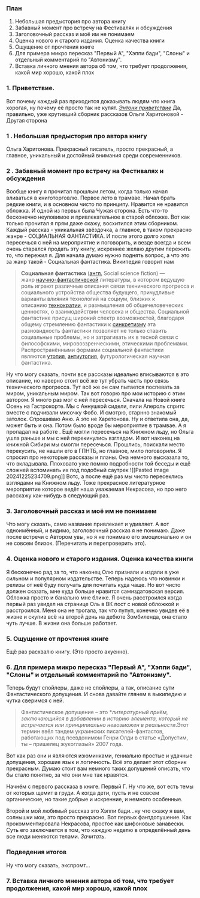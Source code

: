 
### План

1. Небольшая предыстория про автора книгу
2. Забавный момент про встречу на Фестивалях и обсуждения
3. Заголовочный рассказ и моё им не понимаем
4. Оценка нового и старого издания. Оценка качества книги
5. Ощущение от прочтения книге
6. Для примера микро пересказ "Первый А", "Хэппи бади", "Слоны" и отдельный комментарий по "Автонизму". 
7. Вставка личного мнения автора об том, что требует продолжения, какой мир хорошо, какой плох 

### 1. Приветствие.

Вот почему каждый раз приходится доказывать людям что книга хорогая, ну почему её просто так не купят.
[*Энтони приветствие*](ЭНТОНИ_ПРИВЕСТВИЕ)
Да, правильно, уже крутивший сборник рассказов Ольги Харитоновой - Другая сторона
### 1 . Небольшая предыстория про автора книгу
Ольга Харитонова. Прекрасный писатель, просто прекрасный, а главное, уникальный и достойный внимания среди современников. 
### 2 .  Забавный момент про встречу на Фестивалях и обсуждения
Вообще книгу я прочитал прошлым летом, когда только начал вливаться в книготорговлю. Первое лето в трамвае. Начал брать редкие книги, и в основном чисто по принципу. Нравится не нравится обложка. И одной из первых была Чужая сторона. Есть что-то бесконечно неуловимое и привлекательное в старой обложке. Вот как только прочитал я прям даже скажу, восхитился этим сборником. Каждый рассказ - уникальная звёздочка, а главное, в таком прекрасно жанре - СОЦИАЛЬНАЯ ФАНТАСТИКА. И после этого долго хотел пересечься с ней на мероприятие и поговорить, и везде всегда и всем очень старался продать эту книгу, искреннее желаю другим пережить то, что пережил я. 
Для начала думаю нужно поднять вопрос, а что это за жанр такой - Социальная фантастика. Википедия говорит нам 
> **Социальная фантастика** ([англ.](https://ru.wikipedia.org/wiki/%D0%90%D0%BD%D0%B3%D0%BB%D0%B8%D0%B9%D1%81%D0%BA%D0%B8%D0%B9_%D1%8F%D0%B7%D1%8B%D0%BA "Английский язык") Social science fiction) — жанр [научно-фантастической](https://ru.wikipedia.org/wiki/%D0%9D%D0%B0%D1%83%D1%87%D0%BD%D0%B0%D1%8F_%D1%84%D0%B0%D0%BD%D1%82%D0%B0%D1%81%D1%82%D0%B8%D0%BA%D0%B0 "Научная фантастика") литературы, в котором ведущую роль играют различные описания связи технического прогресса и социального устройства общества будущего, причудливые варианты влияния технологий на социум, близких к описанию [технократии](https://ru.wikipedia.org/wiki/%D0%A2%D0%B5%D1%85%D0%BD%D0%BE%D0%BA%D1%80%D0%B0%D1%82%D0%B8%D1%8F "Технократия"), и размышления об общечеловеческих ценностях, о взаимодействии человека и общества. Социальной фантастике присущ широкий спектр возможностей, благодаря общему стремлению фантастики к [синкретизму](https://ru.wikipedia.org/wiki/%D0%A1%D0%B8%D0%BD%D0%BA%D1%80%D0%B5%D1%82%D0%B8%D0%B7%D0%BC_(%D0%B8%D1%81%D0%BA%D1%83%D1%81%D1%81%D1%82%D0%B2%D0%BE) "Синкретизм (искусство)") эта разновидность фантастики позволяет не только ставить социальные проблемы, но и затрагивать их в тесной связи с философскими, мировоззренческими, этическими проблемами. Распространёнными формами социальной фантастики являются [утопия](https://ru.wikipedia.org/wiki/%D0%A3%D1%82%D0%BE%D0%BF%D0%B8%D1%8F "Утопия"), [антиутопия](https://ru.wikipedia.org/wiki/%D0%90%D0%BD%D1%82%D0%B8%D1%83%D1%82%D0%BE%D0%BF%D0%B8%D1%8F "Антиутопия"), футурологическая научная фантастика.

Ну что могу сказать, почти все рассказы идеально вписываются в это описание, но наверно стоит всё же тут убрать часть про связь технического прогресса. Тут всё же он сам пытается поспевать за миром, уникальным миром. 
Так вот говорю про мои историю с этим автором. Я много раз мог с ней пересечься. Сначала на Новой книге Осень на Гастрокорте. Мы с Аннушкой сидели, пили Апероль спритс вместе с подчивали мисочку Фобо. И смотрю, старнно знакомый затолок. Спрошиваю Аню. А это не Харетонова. Ну и ответила она, да, может быть и она. Потом было вроде бы мероприятие в трамвае. А я пропадал на работе . Ещё могли пересечься на Книжном льду, но Ольга ушла раньше и мы с ней перекинулись взглядом. И вот наконец на книжной Сибири мы смогли пересечься. Прошлись, поискали место перекусить, не нашли его в ГПНТБ, но главное, мило поговорили. Я спросил про некоторые рассказы и планы. Она немного высказала то, что вкладывала. Плоховато уже помню подробности той беседы и ещё сложней вспоминать их под подобный саутрек ![[Pasted image 20241225234709.png]]
Вотс, а после ещё раз мы чисто пересеклись взглядами на Книжном льду. Тоже прекрасное литературное мероприятие которое ведёт наша уважаемая Некрасова, но про него расскажу как-нибудь в следующий раз.
### 3.  Заголовочный рассказ и моё им не понимаем
Что могу сказать, само название привлекает и удивляет. А вот одноимённый, и видимо, заголовочный рассказ я не понимаю. Даже после встречи с Автором увы, но я не понимаю его эмоционально и он не совсем близок. (Перечитать и перепроверить это).
### 4.  Оценка нового и старого издания. Оценка качества книги
Я бесконечно рад за то, что наконец  Олю признали и издали в уже сильном и популярном издательстве. Теперь надеюсь что новинки и релизы от неё буду получать для почитать куда чаще.  Но вот чисто должен сказать, мне куда больше нравится самиздатовская версия. Обложка просто и банально мне ближе. Я очень расстроился когда первый раз увидел на странице Оль в ВК пост с новой обложкой и расстроился. Меня она не трогала, так что пупуп, конечно увидев её в жизне и скупив всё на второй день на дебюте Зомбиленда, она стало чуть лучше. В жизни она больше работает.  
### 5.  Ощущение от прочтения книге
Ещё раз расхвалю книгу. (Это просто ахуенно).
### 6.  Для примера микро пересказ "Первый А", "Хэппи бади", "Слоны" и отдельный комментарий по "Автонизму". 
Теперь будут спойлеры, даже не спойлеры, а так, описание сути Фантастического допущения. И снова давайте глянем в выкипедию и чутка сверимся с ней.

>Фантастическое допущение – это **литературный приём, заключающийся в добавлении в историю элемента, который не встречается или принципиально невозможен в реальности*.Этот термин ввёл тандем украинских писателей-фантастов, работающих под псевдонимом Генри Олди в статье «Допустим, ты – пришелец жукоглазый» 2007 года.

Вот как раз они и являются изюминками, гениально простые и удачные допущения, хорошие язык и логичность. Всё это делает этот сборник прекрасным. Думаю стоит вам немного таких допущений описать, что бы стало понятно, за что они мне так нравятся. 

Начнём с первого рассказа в книге. Первый Г. Ну что же, вот есть темы от которых щемит в груди. А когда дети, пусть и не совсем органические, но такие добрые и искренние, и немного особенные. 

Второй и мой любимый рассказ это Хэппи бади...ну что скажу я вам, солнышки мои, это просто прекрасно. Вот первых фантдопушение. 
	Как прокомментировала Некрасова, простое как шифоновые занавески. Суть его заключается в том, что каждую неделю в определённый день все люди меняются телами. *Зачитать*. 
### Подведения итогов
Ну что могу сказать, экспромт...

### 7.  Вставка личного мнения автора об том, что требует продолжения, какой мир хорошо, какой плох
	